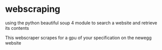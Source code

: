 # webscraping
using the python beautiful soup 4 module to search a website and retrieve its contents 

This webscraper scrapes for a gpu of your specification on the newegg website 
